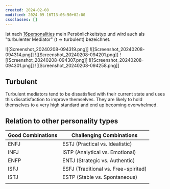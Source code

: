 ```yaml
---
created: 2024-02-08
modified: 2024-09-16T13:06:50+02:00
cssclasses: []
---
```


Ist nach [16personalities](https://www.16personalities.com/de/infp-personlichkeit) mein Persönlichkeitstyp und wird auch als "turbulenter Mediator" (t => turbulent) bezeichnet.

![[Screenshot_20240208-094319.png]]
![[Screenshot_20240208-094314.png]]
![[Screenshot_20240208-094201.png]]
![[Screenshot_20240208-094307.png]]
![[Screenshot_20240208-094301.png]]
![[Screenshot_20240208-094258.png]]

## Turbulent

Turbulent mediators tend to be dissatisfied with their current state and uses this dissatisfaction to improve themselves. They are likely to hold themselves to a very high standard and end up becoming overwhelmed.

## Relation to other personality types

| Good Combinations | Challenging Combinations             |
| ----------------- | ------------------------------------ |
| ENFJ              | ESTJ (Practical vs. Idealistic)      |
| INFJ              | ISTP (Analytical vs. Emotional)      |
| ENFP              | ENTJ (Strategic vs. Authentic)       |
| ISFJ              | ESFJ (Traditional vs. Free-spirited) |
| ISTJ              | ESTP (Stable vs. Spontaneous)        |
|                   |                                      |
